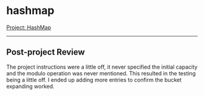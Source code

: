 # hashmap
[Project: HashMap](https://www.theodinproject.com/lessons/ruby-hashmap)

---

## Post-project Review

The project instructions were a little off, it never specified the initial capacity and the modulo operation was never mentioned. This resulted in the testing being a little off. I ended up adding more entries to confirm the bucket expanding worked.